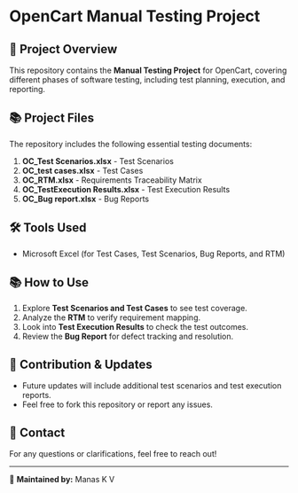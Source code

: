 # OpenCart Manual Testing Project

## 📌 Project Overview
This repository contains the **Manual Testing Project** for OpenCart, covering different phases of software testing, including test planning, execution, and reporting.

## 📚 Project Files
The repository includes the following essential testing documents:

1. **OC_Test Scenarios.xlsx** - Test Scenarios
2. **OC_test cases.xlsx** - Test Cases
3. **OC_RTM.xlsx** - Requirements Traceability Matrix
4. **OC_TestExecution Results.xlsx** - Test Execution Results
5. **OC_Bug report.xlsx** - Bug Reports

## 🛠 Tools Used
- Microsoft Excel (for Test Cases, Test Scenarios, Bug Reports, and RTM)

## 📚 How to Use
1. Explore **Test Scenarios and Test Cases** to see test coverage.
2. Analyze the **RTM** to verify requirement mapping.
3. Look into **Test Execution Results** to check the test outcomes.
4. Review the **Bug Report** for defect tracking and resolution.

## 🚀 Contribution & Updates
- Future updates will include additional test scenarios and test execution reports.
- Feel free to fork this repository or report any issues.

## 📩 Contact
For any questions or clarifications, feel free to reach out!

---
📝 **Maintained by:** Manas K V


